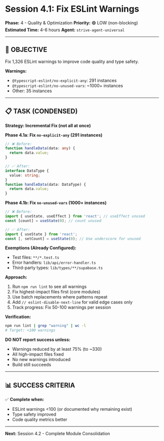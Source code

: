 # Session 4.1: Fix ESLint Warnings

**Phase:** 4 - Quality & Optimization
**Priority:** 🟢 LOW (non-blocking)
**Estimated Time:** 4-6 hours
**Agent:** `strive-agent-universal`

---

## 🎯 OBJECTIVE

Fix 1,326 ESLint warnings to improve code quality and type safety.

**Warnings:**
- `@typescript-eslint/no-explicit-any`: 291 instances
- `@typescript-eslint/no-unused-vars`: ~1000+ instances
- Other: 35 instances

---

## 📋 TASK (CONDENSED)

**Strategy: Incremental Fix (not all at once)**

**Phase 4.1a: Fix `no-explicit-any` (291 instances)**
```typescript
// ❌ Before:
function handleData(data: any) {
  return data.value;
}

// ✅ After:
interface DataType {
  value: string;
}
function handleData(data: DataType) {
  return data.value;
}
```

**Phase 4.1b: Fix `no-unused-vars` (1000+ instances)**
```typescript
// ❌ Before:
import { useState, useEffect } from 'react'; // useEffect unused
const [count] = useState(0); // count unused

// ✅ After:
import { useState } from 'react';
const [, setCount] = useState(0); // Use underscore for unused
```

**Exemptions (Already Configured):**
- Test files: `**/*.test.ts`
- Error handlers: `lib/api/error-handler.ts`
- Third-party types: `lib/types/**/supabase.ts`

**Approach:**
1. Run `npm run lint` to see all warnings
2. Fix highest-impact files first (core modules)
3. Use batch replacements where patterns repeat
4. Add `// eslint-disable-next-line` for valid edge cases only
5. Track progress: Fix 50-100 warnings per session

**Verification:**
```bash
npm run lint | grep "warning" | wc -l
# Target: <100 warnings
```

**DO NOT report success unless:**
- Warnings reduced by at least 75% (to ~330)
- All high-impact files fixed
- No new warnings introduced
- Build still succeeds

---

## 📊 SUCCESS CRITERIA

✅ **Complete when:**
- ESLint warnings <100 (or documented why remaining exist)
- Type safety improved
- Code quality metrics better

---

**Next:** Session 4.2 - Complete Module Consolidation

